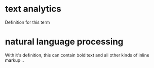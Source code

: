 # text analytics
Definition for this term

# natural language processing
With it's definition, this can contain bold text and all other kinds of inline markup ..